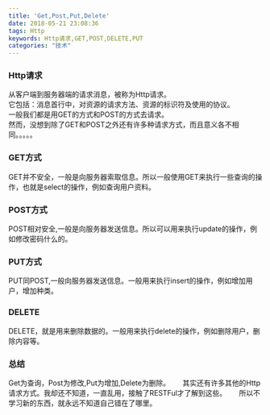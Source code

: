 ```yaml
---
title: 'Get,Post,Put,Delete'
date: 2018-05-21 23:08:36
tags: Http
keywords: Http请求,GET,POST,DELETE,PUT
categories: "技术"
---
```

### Http请求
从客户端到服务器端的请求消息，被称为Http请求。  
它包括：消息首行中，对资源的请求方法、资源的标识符及使用的协议。  
一般我们都是用GET的方式和POST的方式去请求。  
然而，没想到除了GET和POST之外还有许多种请求方式，而且意义各不相同。。。。。
<!--more-->
### GET方式
GET并不安全，一般是向服务器索取信息。所以一般使用GET来执行一些查询的操作，也就是select的操作，例如查询用户资料。  
### POST方式
POST相对安全,一般是向服务器发送信息。所以可以用来执行update的操作，例如修改密码什么的。  
### PUT方式
PUT同POST,一般向服务器发送信息。一般用来执行insert的操作，例如增加用户，增加种类。　
### DELETE
DELETE，就是用来删除数据的。一般用来执行delete的操作，例如删除用户，删除内容等。

### 总结
Get为查询，Post为修改,Put为增加,Delete为删除。　　
其实还有许多其他的Http请求方式。我却还不知道，一直乱用，接触了RESTFul才了解到这些。　　
所以不学习新的东西，就永远不知道自己错在了哪里。
